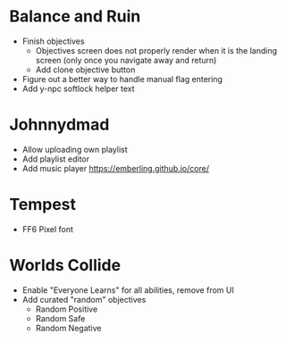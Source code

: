 # Balance and Ruin

- Finish objectives
  - Objectives screen does not properly render when it is the landing screen (only once you navigate away and return)
  - Add clone objective button
- Figure out a better way to handle manual flag entering
- Add y-npc softlock helper text

# Johnnydmad

- Allow uploading own playlist
- Add playlist editor
- Add music player https://emberling.github.io/core/

# Tempest

- FF6 Pixel font

# Worlds Collide

- Enable "Everyone Learns" for all abilities, remove from UI
- Add curated "random" objectives
  - Random Positive
  - Random Safe
  - Random Negative

